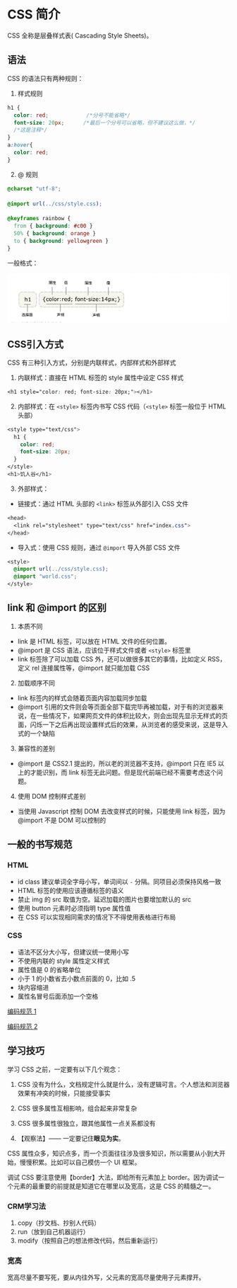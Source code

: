 # CSS 简介
CSS 全称是层叠样式表( Cascading Style Sheets)。

## 语法

CSS 的语法只有两种规则：

1. 样式规则

```css
h1 {
  color: red;  			 /*分号不能省略*/
  font-size: 20px;		/*最后一个分号可以省略，但不建议这么做，*/
  /*这是注释*/
}
a:hover{
  color: red;
}
```

2. @ 规则

```css
@charset "utf-8";

@import url(../css/style.css);

@keyframes rainbow {
  from { background: #c00 }
  50% { background: orange }
  to { background: yellowgreen }
}
```

一般格式：

<img src="./imgs/009/css.png" alt="8-1"  />



## CSS引入方式

CSS 有三种引入方式，分别是内联样式，内部样式和外部样式

1. 内联样式：直接在 HTML 标签的 style 属性中设定 CSS 样式

```css
<h1 style="color: red; font-size: 20px;"></h1>
```
2. 内部样式：在 `<style>` 标签内书写 CSS 代码（`<style>` 标签一般位于 HTML 头部）

```css
<style type="text/css">
  h1 {
    color: red;
    font-size: 20px;
  }
</style>
<h1>饥人谷</h1>
```
3. 外部样式：

- 链接式：通过 HTML 头部的 `<link>` 标签从外部引入 CSS 文件

```css
<head>
  <link rel="stylesheet" type="text/css" href="index.css">
</head>
```

- 导入式：使用 CSS 规则，通过 `@import` 导入外部 CSS 文件

```css
<style>
  @import url(../css/style.css);
  @import "world.css";
</style>
```


## link 和 @import 的区别
1. 本质不同

- link 是 HTML 标签，可以放在 HTML 文件的任何位置。
- @import 是 CSS 语法，应该位于样式文件或者 `<style>` 标签里
- link 标签除了可以加载 CSS 外，还可以做很多其它的事情，比如定义 RSS，定义 rel 连接属性等，@import 就只能加载 CSS

2. 加载顺序不同

- link 标签内的样式会随着页面内容加载同步加载
- @import 引用的文件则会等页面全部下载完毕再被加载，对于有的浏览器来说，在一些情况下，如果网页文件的体积比较大，则会出现先显示无样式的页面，闪烁一下之后再出现设置样式后的效果，从浏览者的感受来说，这是导入式的一个缺陷

3. 兼容性的差别

- @import 是 CSS2.1 提出的，所以老的浏览器不支持，@import 只在 IE5 以上的才能识别，而 link 标签无此问题。但是现代前端已经不需要考虑这个问题。

4. 使用 DOM 控制样式差别

- 当使用 Javascript 控制 DOM 去改变样式的时候，只能使用 link 标签，因为 @import 不是 DOM 可以控制的

## 一般的书写规范

### HTML

- id class 建议单词全字母小写，单词间以 `-` 分隔。同项目必须保持风格一致
- HTML 标签的使用应该遵循标签的语义
- 禁止 img 的 src 取值为空。延迟加载的图片也要增加默认的 src
- 使用 button 元素时必须指明 type 属性值
- 在 CSS 可以实现相同需求的情况下不得使用表格进行布局

### CSS

- 语法不区分大小写，但建议统一使用小写
- 不使用内联的 style 属性定义样式
- 属性值是 0 的省略单位
- 小于 1 的小数省去小数点前面的 0，比如 .5
- 块内容缩进
- 属性名冒号后面添加一个空格

[编码规范 1](https://github.com/fex-team/styleguide/blob/master/css.md)

[编码规范 2](https://codeguide.bootcss.com/#html-syntax)

## 学习技巧

学习 CSS 之前，一定要有以下几个观念：

1. CSS 没有为什么，文档规定什么就是什么，没有逻辑可言。个人想法和浏览器效果有冲突的时候，只能接受事实
2. CSS 很多属性互相影响，组合起来非常复杂
3. CSS 很多属性很独立，跟其他属性一点关系都没有

4. 【观察法】—— 一定要记住**眼见为实**。

CSS 属性众多，知识点多，而一个页面往往涉及很多知识，所以需要从小到大开始，慢慢积累。比如可以自己模仿一个 UI 框架。

调试 CSS 要注意使用【border】大法，即给所有元素加上 border。因为调试一个元素的最重要的前提就是知道它在哪里以及宽高，这是 CSS 的精髓之一。

### CRM学习法

1. copy（抄文档、抄别人代码）
2. run（放到自己机器运行）
3. modify（按照自己的想法修改代码，然后重新运行）

### 宽高

宽高尽量不要写死，要从内往外写，父元素的宽高尽量使用子元素撑开。